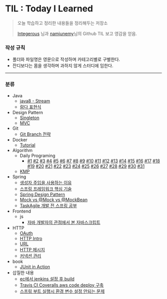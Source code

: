 # TIL : Today I Learned
> 오늘 학습하고 정리한 내용들을 정리해두는 저장소
>
> [Integerous](https://github.com/Integerous/TIL) 님과 [namjunemy](https://github.com/namjunemy/TIL)님의 Github TIL 보고 영감을 얻음.



### 작성 규칙

- 폴더와 파일명은 영문으로 작성하며 카테고리별로 구별한다.
- 잔디보다는 몸을 생각하며 과하지 않게 스터디에 임한다.

---

### 분류

- Java
  - [java8 - Stream](./Java/java8%20-%20Stream.md)
  - [람다 표현식](./Java/람다%20표현식.md)
- Design Pattern
  - [Singleton](./Design%20Pattern/싱글톤%20패턴.md)
  - [MVC](./Design%20Pattern/MVC.md)
- Git
  - [Git Branch 전략](./Git/Git%20Branch%20전략.md)
- Docker
  - [Tutorial](./Docker/Docker%20Tutorial.md)
- Algorithm
  - Daily Programing
    - [#1](./Algorithm/DailyProgramming/매일%20프로그래밍%20%231.md) [#2](./Algorithm/DailyProgramming/매일%20프로그래밍%20%232.md) [#3](./Algorithm/DailyProgramming/매일%20프로그래밍%20%233.md) [#4](./Algorithm/DailyProgramming/매일%20프로그래밍%20%234.md) [#5](./Algorithm/DailyProgramming/매일%20프로그래밍%20%235.md) [#6](./Algorithm/DailyProgramming/매일%20프로그래밍%20%236.md) [#7](./Algorithm/DailyProgramming/매일%20프로그래밍%20%237.md) [#8](./Algorithm/DailyProgramming/매일%20프로그래밍%20%238.md) [#9](./Algorithm/DailyProgramming/매일%20프로그래밍%20%239.md) [#10](./Algorithm/DailyProgramming/매일%20프로그래밍%20%2310.md) [#11](./Algorithm/DailyProgramming/매일%20프로그래밍%20%2311.md) [#12](./Algorithm/DailyProgramming/매일%20프로그래밍%20%2312.md) [#13](./Algorithm/DailyProgramming/매일%20프로그래밍%20%2313.md) [#14](./Algorithm/DailyProgramming/매일%20프로그래밍%20%2314.md) [#15](./Algorithm/DailyProgramming/매일%20프로그래밍%20%2315.md) [#16](./Algorithm/DailyProgramming/매일%20프로그래밍%20%2316.md) [#17](./Algorithm/DailyProgramming/매일%20프로그래밍%20%2317.md) [#18](./Algorithm/DailyProgramming/매일%20프로그래밍%20%2318.md) [#19](./Algorithm/DailyProgramming/매일%20프로그래밍%20%2319.md) [#20](./Algorithm/DailyProgramming/매일%20프로그래밍%20%2320.md) [#21](./Algorithm/DailyProgramming/매일%20프로그래밍%20%2321.md) [#22](./Algorithm/DailyProgramming/매일%20프로그래밍%20%2322.md) [#23](./Algorithm/DailyProgramming/매일%20프로그래밍%20%2323.md) [#24](./Algorithm/DailyProgramming/매일%20프로그래밍%20%2324.md) [#25](./Algorithm/DailyProgramming/매일%20프로그래밍%20%2325.md) [#26](./Algorithm/DailyProgramming/매일%20프로그래밍%20%2325.md) [#27](./Algorithm/DailyProgramming/매일%20프로그래밍%20%2327.md) [#28](./Algorithm/DailyProgramming/매일%20프로그래밍%20%2328.md) [#29](./Algorithm/DailyProgramming/매일%20프로그래밍%20%2329.md) [#30](./Algorithm/DailyProgramming/매일%20프로그래밍%20%2330.md) [#31](./Algorithm/DailyProgramming/매일%20프로그래밍%20%2331.md) 
  - [KMP](./Algorithm/KMP.md)
- Spring
  - [생성자 주입을 사용하는 이유](./Spring/생성자%20주입을%20사용하는%20이유.md)
  - [스프링 프레임워크 핵심 기술](./Spring/스프링%20프레임워크%20핵심%20기술.md)
  - [Spring Design Pattern](./Spring/Spring%20Design%20Pattern.md)
  - [Mock vs @Mock vs @MockBean](./Spring/Mock%20vs%20@Mock%20vs%20@MockBean.md)
  - [TaskAgile 개발 전 스프링 공부](./Spring/TaskAgile%20개발%20전%20스프링%20공부.md)
- Frontend
  - js
    - [자바 개발자의 관점에서 본 자바스크립트](./frontend/js/자바%20개발자의%20관점에서%20본%20자바스크립트.md)
- HTTP
  - [OAuth](./HTTP/OAuth2.0.md)
  - [HTTP Intro](./HTTP/HTTP_Intro.md)
  - [URL](./HTTP/URL.md)
  - [HTTP 메시지](./HTTP/HTTP%20메시지.md)
  - [커넥션 관리](./HTTP/커넥션%20관리.md)
- book
  - [JUnit in Action](./book/JUnit_in_Action.md)
- 삽질한 내용
  - [ec에서 jenkins 설정 후 build](Jenkins와%20Docker%20삽질기%20(으쌰%20프로젝트).md)
  - [Travis CI  Coveralls  aws code deploy 구축](./삽질/Travis%20CI%20%20Coveralls%20%20aws%20code%20deploy%20구축.md)
  - [스프링 부트 실행시 환경 변수 설정 안되는 문제](./삽질/스프링%20부트%20실행시%20환경%20변수%20설정%20안되는%20문제.md)


